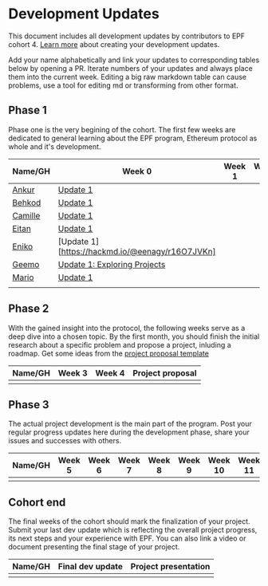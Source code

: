 # Development Updates

This document includes all development updates by contributors to EPF cohort 4. [Learn more](/program-guide/repo-guide.md#development-updates) about creating your development updates.

Add your name alphabetically and link your updates to corresponding tables below by opening a PR. Iterate numbers of your updates and always place them into the current week. Editing a big raw markdown table can cause problems, use a tool for editing md or transforming from other format.

## Phase 1

Phase one is the very begining of the cohort. The first few weeks are dedicated to general learning about the EPF program, Ethereum protocol as whole and it's development.

| Name/GH                              | Week 0                                                                                                                                  | Week 1 | Week 2 |
| ------------------------------------ | --------------------------------------------------------------------------------------------------------------------------------------- | ------ | ------ |
| [Ankur](github.com/ankurdubey521)    | [Update 1](https://hackmd.io/lbxmhPFmTOO44gkqepodYA)                                                                                    |        |        |
| [Behkod](https://github.com/behkod)  | [Update 1](https://hackmd.io/@behkod/epf-c4-w0-u1)                                                                                      |        |        |
| [Camille](github.com/camillecorti)   | [Update 1](https://github.com/camillecorti/SedVit.art/blob/f63a1a87966cdb6ddd3fe20d838de70592030d72/week%20zero%20EPF%20Research%20.md) |        |        |
| [Eitan](https://github.com/eserilev) | [Update 1](https://hackmd.io/@B8vIxNUfSeC2Mhu5CBwSNw/rJ8njJ1O2)                                                                         |        |        |
| [Eniko](github.com/eenagy)           | [Update 1][https://hackmd.io/@eenagy/r16O7JVKn]                                                                                         |        |        |
| [Geemo](https://github.com/GeemoCandama) | [Update 1: Exploring Projects](https://hackmd.io/@geemo/ryTB4ZUYh)                                                                         |        |        |
| [Mario](github.com/taxmeifyoucan)    | [Update 1][def]                                                                                                                         |        |        |
|                                      |                                                                                                                                         |        |        |

## Phase 2

With the gained insight into the protocol, the following weeks serve as a deep dive into a chosen topic. By the first month, you should finish the initial research about a specific problem and propose a project, inluding a roadmap. Get some ideas from the [project proposal template](https://github.com/eth-protocol-fellows/cohort-four/blob/master/projects/project-template.md)

| Name/GH | Week 3 | Week 4 | Project proposal |
| ------- | ------ | ------ | ---------------- |
|         |        |        |                  |

## Phase 3

The actual project development is the main part of the program. Post your regular progress updates here during the development phase, share your issues and successes with others.

| Name/GH | Week 5 | Week 6 | Week 7 | Week 8 | Week 9 | Week 10 | Week 11 | Week 12 | Week 13 | Week 14 | Week 15 |
| ------- | ------ | ------ | ------ | ------ | ------ | ------- | ------- | ------- | ------- | ------- | ------- |
|         |        |        |        |        |        |         |         |         |         |         |         |

## Cohort end

The final weeks of the cohort should mark the finalization of your project. Submit your last dev update which is reflecting the overall project progress, its next steps and your experience with EPF. You can also link a video or document presenting the final stage of your project.

| Name/GH | Final dev update | Project presentation |
| ------- | ---------------- | -------------------- |
|         |                  |                      |

[def]: https://github.com/taxmeifyoucan/ephemeral-testnet/blob/master/specs.md
